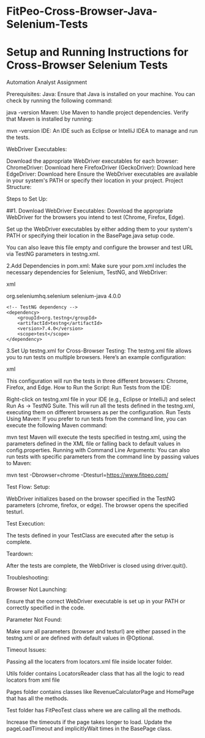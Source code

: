 # FitPeo-Cross-Browser-Java-Selenium-Tests


# Setup and Running Instructions for Cross-Browser Selenium Tests

Automation Analyst Assignment




Prerequisites:
Java: Ensure that Java is installed on your machine. You can check by running the following command:


java -version
Maven: Use Maven to handle project dependencies. Verify that Maven is installed by running:


mvn -version
IDE: An IDE such as Eclipse or IntelliJ IDEA to manage and run the tests.

WebDriver Executables:

Download the appropriate WebDriver executables for each browser:
ChromeDriver: Download here
FirefoxDriver (GeckoDriver): Download here
EdgeDriver: Download here
Ensure the WebDriver executables are available in your system's PATH or specify their location in your project.
Project Structure:

Steps to Set Up:

##1. Download WebDriver Executables:
Download the appropriate WebDriver for the browsers you intend to test (Chrome, Firefox, Edge).

Set up the WebDriver executables by either adding them to your system's PATH or specifying their location in the BasePage.java setup code.



You can also leave this file empty and configure the browser and test URL via TestNG parameters in testng.xml.

2.Add Dependencies in pom.xml:
   Make sure your pom.xml includes the necessary dependencies for Selenium, TestNG, and WebDriver:

xml


<dependencies>
    <!-- Selenium dependency -->
    <dependency>
        <groupId>org.seleniumhq.selenium</groupId>
        <artifactId>selenium-java</artifactId>
        <version>4.0.0</version>
    </dependency>

    <!-- TestNG dependency -->
    <dependency>
        <groupId>org.testng</groupId>
        <artifactId>testng</artifactId>
        <version>7.4.0</version>
        <scope>test</scope>
    </dependency>
</dependencies>

3.Set Up testng.xml for Cross-Browser Testing:
   The testng.xml file allows you to run tests on multiple browsers. Here’s an example configuration:

xml

<suite name="CrossBrowserTestSuite">
    <test name="ChromeTest">
        <parameter name="browser" value="chrome"/>
        <parameter name="testurl" value="https://example.com"/>
        <classes>
            <class name="testPackage.tests.TestClass"/>
        </classes>
    </test>
    <test name="FirefoxTest">
        <parameter name="browser" value="firefox"/>
        <parameter name="testurl" value="https://example.com"/>
        <classes>
            <class name="testPackage.tests.TestClass"/>
        </classes>
    </test>
    <test name="EdgeTest">
        <parameter name="browser" value="edge"/>
        <parameter name="testurl" value="https://example.com"/>
        <classes>
            <class name="testPackage.tests.TestClass"/>
        </classes>
    </test>
</suite>

This configuration will run the tests in three different browsers: Chrome, Firefox, and Edge.
How to Run the Script:
Run Tests from the IDE:

Right-click on testng.xml file in your IDE (e.g., Eclipse or IntelliJ) and select Run As → TestNG Suite.
This will run all the tests defined in the testng.xml, executing them on different browsers as per the configuration.
Run Tests Using Maven: If you prefer to run tests from the command line, you can execute the following Maven command:


mvn test
Maven will execute the tests specified in testng.xml, using the parameters defined in the XML file or falling back to default values in config.properties.
Running with Command Line Arguments: You can also run tests with specific parameters from the command line by passing values to Maven:


mvn test -Dbrowser=chrome -Dtesturl=https://www.fitpeo.com/

Test Flow:
Setup:

WebDriver initializes based on the browser specified in the TestNG parameters (chrome, firefox, or edge).
The browser opens the specified testurl.

Test Execution:

The tests defined in your TestClass are executed after the setup is complete.

Teardown:

After the tests are complete, the WebDriver is closed using driver.quit().

Troubleshooting:

Browser Not Launching:

Ensure that the correct WebDriver executable is set up in your PATH or correctly specified in the code.

Parameter Not Found:

Make sure all parameters (browser and testurl) are either passed in the testng.xml or are defined with default values in @Optional.

Timeout Issues:


Passing all the locaters from locators.xml file inside locater folder.

Utils folder contains LocatorsReader class that has all the logic to read locators from xml file 

Pages folder contains classes like RevenueCalculatorPage and HomePage that has all the methods.

Test folder has FitPeoTest class where we are calling all the methods. 

Increase the timeouts if the page takes longer to load. Update the pageLoadTimeout and implicitlyWait times in the BasePage class.
